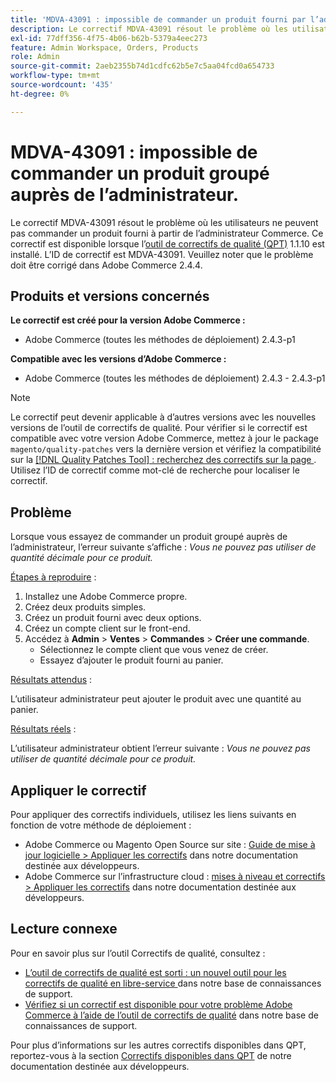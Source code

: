 ```yaml
---
title: 'MDVA-43091 : impossible de commander un produit fourni par l’administrateur'
description: Le correctif MDVA-43091 résout le problème où les utilisateurs ne peuvent pas commander un produit fourni à partir de l’administrateur Commerce. Ce correctif est disponible lorsque l’[outil de correctifs de qualité (QPT)](/help/announcements/adobe-commerce-announcements/magento-quality-patches-released-new-tool-to-self-serve-quality-patches.md) 1.1.10 est installé. L’ID de correctif est MDVA-43091. Veuillez noter que le problème doit être corrigé dans Adobe Commerce 2.4.4.
exl-id: 77dff356-4f75-4b06-b62b-5379a4eec273
feature: Admin Workspace, Orders, Products
role: Admin
source-git-commit: 2aeb2355b74d1cdfc62b5e7c5aa04fcd0a654733
workflow-type: tm+mt
source-wordcount: '435'
ht-degree: 0%

---
```


# MDVA-43091 : impossible de commander un produit groupé auprès de l’administrateur.

Le correctif MDVA-43091 résout le problème où les utilisateurs ne peuvent pas commander un produit fourni à partir de l’administrateur Commerce. Ce correctif est disponible lorsque l’[outil de correctifs de qualité (QPT)](/help/announcements/adobe-commerce-announcements/magento-quality-patches-released-new-tool-to-self-serve-quality-patches.md) 1.1.10 est installé. L’ID de correctif est MDVA-43091. Veuillez noter que le problème doit être corrigé dans Adobe Commerce 2.4.4.

## Produits et versions concernés

**Le correctif est créé pour la version Adobe Commerce :**

* Adobe Commerce (toutes les méthodes de déploiement) 2.4.3-p1

**Compatible avec les versions d’Adobe Commerce :**

* Adobe Commerce (toutes les méthodes de déploiement) 2.4.3 - 2.4.3-p1

>[!NOTE]
>
>Le correctif peut devenir applicable à d’autres versions avec les nouvelles versions de l’outil de correctifs de qualité. Pour vérifier si le correctif est compatible avec votre version Adobe Commerce, mettez à jour le package `magento/quality-patches` vers la dernière version et vérifiez la compatibilité sur la [[!DNL Quality Patches Tool] : recherchez des correctifs sur la page ](https://experienceleague.adobe.com/tools/commerce-quality-patches/index.html?lang=fr). Utilisez l’ID de correctif comme mot-clé de recherche pour localiser le correctif.

## Problème

Lorsque vous essayez de commander un produit groupé auprès de l’administrateur, l’erreur suivante s’affiche : *Vous ne pouvez pas utiliser de quantité décimale pour ce produit.*

<u>Étapes à reproduire</u> :

1. Installez une Adobe Commerce propre.
1. Créez deux produits simples.
1. Créez un produit fourni avec deux options.
1. Créez un compte client sur le front-end.
1. Accédez à **Admin** > **Ventes** > **Commandes** > **Créer une commande**.
   * Sélectionnez le compte client que vous venez de créer.
   * Essayez d’ajouter le produit fourni au panier.

<u>Résultats attendus</u> :

L’utilisateur administrateur peut ajouter le produit avec une quantité au panier.

<u>Résultats réels</u> :

L’utilisateur administrateur obtient l’erreur suivante : *Vous ne pouvez pas utiliser de quantité décimale pour ce produit.*

## Appliquer le correctif

Pour appliquer des correctifs individuels, utilisez les liens suivants en fonction de votre méthode de déploiement :

* Adobe Commerce ou Magento Open Source sur site : [Guide de mise à jour logicielle > Appliquer les correctifs](https://experienceleague.adobe.com/fr/docs/commerce-operations/tools/quality-patches-tool/usage) dans notre documentation destinée aux développeurs.
* Adobe Commerce sur l’infrastructure cloud : [mises à niveau et correctifs > Appliquer les correctifs](https://experienceleague.adobe.com/fr/docs/commerce-cloud-service/user-guide/develop/upgrade/apply-patches) dans notre documentation destinée aux développeurs.

## Lecture connexe

Pour en savoir plus sur l’outil Correctifs de qualité, consultez :

* [ L’outil de correctifs de qualité est sorti : un nouvel outil pour les correctifs de qualité en libre-service ](/help/announcements/adobe-commerce-announcements/magento-quality-patches-released-new-tool-to-self-serve-quality-patches.md) dans notre base de connaissances de support.
* [Vérifiez si un correctif est disponible pour votre problème Adobe Commerce à l’aide de l’outil de correctifs de qualité](/help/support-tools/patches-available-in-qpt-tool/check-patch-for-magento-issue-with-magento-quality-patches.md) dans notre base de connaissances de support.

Pour plus d’informations sur les autres correctifs disponibles dans QPT, reportez-vous à la section [Correctifs disponibles dans QPT](https://experienceleague.adobe.com/tools/commerce-quality-patches/index.html?lang=fr) de notre documentation destinée aux développeurs.
